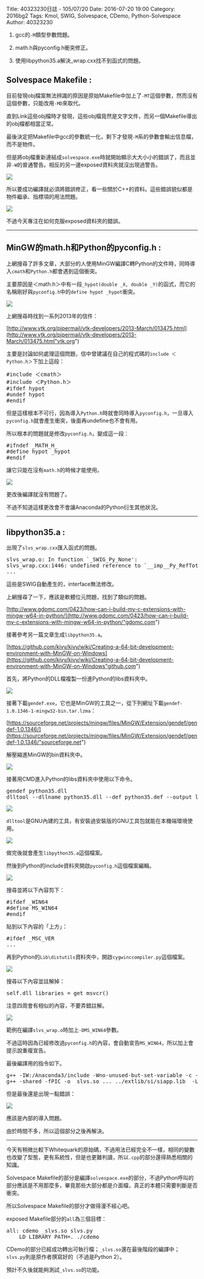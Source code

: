 Title: 40323230日誌 - 105/07/20
Date: 2016-07-20 19:00
Category: 2016bg2
Tags: Kmol, SWIG, Solvespace, CDemo, Python-Solvespace
Author: 40323230


1. gcc的`-M`類型參數問題。

2. math.h與pyconfig.h衝突修正。

3. 使用libpython35.a解決_wrap.cxx找不到函式的問題。

<!-- PELICAN_END_SUMMARY -->

<h2>Solvespace Makefile :</h2>

目前發現obj檔案無法辨識的原因是原始Makefile中加上了`-MT`這個參數，然而沒有這個參數，只能改用`-MD`來取代。

直到Link這些obj檔時才發現，這些obj檔竟然是文字文件，而另一個Makefile導出的obj檔都相當正常。

最後決定把Makefile中gcc的參數統一化，剩下才發現`-M`系的參數會輸出信息檔，而不是物件。

但是將obj檔重新連結成`solvespace.exe`時就開始顯示大大小小的錯誤了，而且並非`-W`的普通警告。相反的另一邊exposed資料夾就沒出現過警告。

<img src="http://i.imgur.com/fnQrcS8.jpg" >

所以要成功編譯就必須將錯誤修正，看一些關於C++的資料。這些錯誤貌似都是物件繼承、指標項的用法問題。

<img src="http://i.imgur.com/2dtnGX0.jpg" >

不過今天專注在如何克服exposed資料夾的錯誤。

<hr>

<h2>MinGW的math.h和Python的pyconfig.h :</h2>

上網搜尋了許多文章，大部分的人使用MinGW編譯C轉Python的文件時，同時導入`cmath`和`Python.h`都會遇到這個衝突。

主要原因是＜math.h＞中有一段`_hypot(double _X, double _Y)`的函式，而它的名稱剛好與`pyconfig.h`中的`define hypot _hypot`衝突。

<img src="http://i.imgur.com/xdCKbBE.jpg" >

上網搜尋時找到一系列2013年的信件：

[http://www.vtk.org/pipermail/vtk-developers/2013-March/013475.html](http://www.vtk.org/pipermail/vtk-developers/2013-March/013475.html"vtk.org")

主要是討論如何處理這個問題，信中曾建議在自己的程式碼的`include ＜Python.h＞`下加上這段：

<pre class="brush: c">
#include ＜cmath＞
#include ＜Python.h＞
#ifdef hypot
#undef hypot
#endif
</pre>

但是這樣根本不可行，因為導入`Python.h`時就會同時導入`pyconfig.h`，一旦導入`pyconfig.h`就會產生衝突，後面再undefine也不會有用。

所以根本的問題就是修改`pyconfig.h`，變成這一段：

<pre class="brush: c">
#ifndef _MATH_H_
#define hypot _hypot
#endif
</pre>

讓它只能在沒有`math.h`的時候才能使用。

<img src="http://i.imgur.com/4OWuZG1.jpg" >

更改後編譯就沒有問題了。

不過不知道這樣更改會不會讓Anaconda的Python衍生其他狀況。

<hr>

<h2>libpython35.a :</h2>

出現了`slvs_wrap.cxx`匯入函式的問題。

<pre class="brush: c">
slvs_wrap.o: In function `_SWIG_Py_None':
slvs_wrap.cxx:1446: undefined reference to `__imp__Py_RefTotal'
...
</pre>

這些是SWIG自動產生的，interface無法修改。

上網搜尋了一下，應該是軟體位元問題，找到了類似的問題。

[http://www.gdomc.com/0423/how-can-i-build-my-c-extensions-with-mingw-w64-in-python/](http://www.gdomc.com/0423/how-can-i-build-my-c-extensions-with-mingw-w64-in-python/"gdomc.com")

接著參考另一篇文章生成`libpython35.a`。

[https://github.com/kivy/kivy/wiki/Creating-a-64-bit-development-environment-with-MinGW-on-Windows](https://github.com/kivy/kivy/wiki/Creating-a-64-bit-development-environment-with-MinGW-on-Windows"github.com")

首先，將Python的DLL檔複製一份進Python的libs資料夾中。

<img src="http://i.imgur.com/6CGP2VW.jpg" >

接著下載`gendef.exe`，它也是MinGW的工具之一，從下列網址下載`gendef-1.0.1346-1-mingw32-bin.tar.lzma`：

[https://sourceforge.net/projects/mingw/files/MinGW/Extension/gendef/gendef-1.0.1346/](https://sourceforge.net/projects/mingw/files/MinGW/Extension/gendef/gendef-1.0.1346/"sourceforge.net")

解壓縮進MinGW的bin資料夾中。

<img src="http://i.imgur.com/CsH45V5.jpg" >

接著用CMD進入Python的libs資料夾中使用以下命令。

<pre class="brush: c">
gendef python35.dll
dlltool --dllname python35.dll --def python35.def --output libpython35.a
</pre>

<img src="http://i.imgur.com/nMybQmX.jpg" >

`dlltool`是GNU內建的工具，有安裝過安裝版的GNU工具包就能在本機端環境使用。

<img src="http://i.imgur.com/wAdo8A1.jpg" >

做完後就會產生`libpython35.a`這個檔案。

然後到Python的include資料夾開啟`pyconfig.h`這個檔案編輯。

<img src="http://i.imgur.com/oSfNLI9.jpg" >

搜尋並將以下內容剪下：

<pre class="brush: c">
#ifdef _WIN64
#define MS_WIN64
#endif
</pre>

貼到以下內容的「上方」：

<pre class="brush: c">
#ifdef _MSC_VER
...
</pre>

再到Python的`Lib\distutils`資料夾中，開啟`cygwinccompiler.py`這個檔案。

<img src="http://i.imgur.com/XwvABHb.jpg" >

搜尋以下內容並註解掉：

<pre class="brush: c">
self.dll_libraries = get_msvcr()
</pre>

注意四周會有相似的內容，不要弄錯註解。

<img src="http://i.imgur.com/xfY1FU0.jpg" >

範例在編譯`slvs_wrap.o`時加上`-DMS_WIN64`參數。

不過這時因為已經修改過`pyconfig.h`的內容，會自動宣告`MS_WIN64`，所以加上會提示說重複宣告。

最後編譯用的指令如下。

<pre class="brush: c">
g++ -IW:/Anaconda3/include -Wno-unused-but-set-variable -c -o ../obj/slvs_wrap.o slvs_wrap.cxx
g++ -shared -fPIC -o _slvs.so ... ../extlib/si/siapp.lib  -LW:/Anaconda3/libs -lPython35
</pre>

但是最後還是出現一點錯誤：

<img src="http://i.imgur.com/Ie05RYb.jpg" >

應該是內部的導入問題。

由於時間不多，所以這個部分之後再解決。

<hr>

今天有稍微比較下Whitequark的原始碼，不過用法已經完全不一樣，相同的變數也改變了型態，更有系統性，但是也更難判讀，所以`.cpp`的部分還得熟悉相關的知識。

Solvespace Makefile的部分是編譯`solvespace.exe`的部分，不過Python呼叫的部分應該是不用那麼多，畢竟那些大部分都是介面檔，真正的本體只需要判斷是否衝突。

所以Solvespace Makefile的部分才做得漫不經心吧。

exposed Makefile部分的`all`為三個目標：

<pre class="brush: c">
all: cdemo _slvs.so slvs.py
	LD_LIBRARY_PATH=. ./cdemo
</pre>

CDemo的部分已經成功轉出可執行檔；`_slvs.so`還在最後階段的編譯中；`slvs.py`則是原作者撰寫好的（不過是Python 2）。

 預計不久後就能夠測試`_slvs.so`的功能。